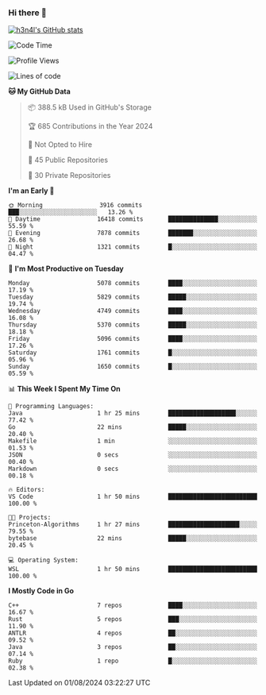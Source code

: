 ### Hi there 👋

[![h3n4l's GitHub stats](https://github-readme-stats.vercel.app/api?username=h3n4l&count_private=true&show_icons=true&theme=radical)](https://github.com/h3n4l/github-readme-stats)

<!--START_SECTION:waka-->
![Code Time](http://img.shields.io/badge/Code%20Time-1%2C885%20hrs%201%20min-blue)

![Profile Views](http://img.shields.io/badge/Profile%20Views-0-blue)

![Lines of code](https://img.shields.io/badge/From%20Hello%20World%20I%27ve%20Written-11.3%20million%20lines%20of%20code-blue)

**🐱 My GitHub Data** 

> 📦 388.5 kB Used in GitHub's Storage 
 > 
> 🏆 685 Contributions in the Year 2024
 > 
> 🚫 Not Opted to Hire
 > 
> 📜 45 Public Repositories 
 > 
> 🔑 30 Private Repositories 
 > 
**I'm an Early 🐤** 

```text
🌞 Morning                3916 commits        ███░░░░░░░░░░░░░░░░░░░░░░   13.26 % 
🌆 Daytime                16418 commits       ██████████████░░░░░░░░░░░   55.59 % 
🌃 Evening                7878 commits        ███████░░░░░░░░░░░░░░░░░░   26.68 % 
🌙 Night                  1321 commits        █░░░░░░░░░░░░░░░░░░░░░░░░   04.47 % 
```
📅 **I'm Most Productive on Tuesday** 

```text
Monday                   5078 commits        ████░░░░░░░░░░░░░░░░░░░░░   17.19 % 
Tuesday                  5829 commits        █████░░░░░░░░░░░░░░░░░░░░   19.74 % 
Wednesday                4749 commits        ████░░░░░░░░░░░░░░░░░░░░░   16.08 % 
Thursday                 5370 commits        █████░░░░░░░░░░░░░░░░░░░░   18.18 % 
Friday                   5096 commits        ████░░░░░░░░░░░░░░░░░░░░░   17.26 % 
Saturday                 1761 commits        █░░░░░░░░░░░░░░░░░░░░░░░░   05.96 % 
Sunday                   1650 commits        █░░░░░░░░░░░░░░░░░░░░░░░░   05.59 % 
```


📊 **This Week I Spent My Time On** 

```text
💬 Programming Languages: 
Java                     1 hr 25 mins        ███████████████████░░░░░░   77.42 % 
Go                       22 mins             █████░░░░░░░░░░░░░░░░░░░░   20.40 % 
Makefile                 1 min               ░░░░░░░░░░░░░░░░░░░░░░░░░   01.53 % 
JSON                     0 secs              ░░░░░░░░░░░░░░░░░░░░░░░░░   00.40 % 
Markdown                 0 secs              ░░░░░░░░░░░░░░░░░░░░░░░░░   00.18 % 

🔥 Editors: 
VS Code                  1 hr 50 mins        █████████████████████████   100.00 % 

🐱‍💻 Projects: 
Princeton-Algorithms     1 hr 27 mins        ████████████████████░░░░░   79.55 % 
bytebase                 22 mins             █████░░░░░░░░░░░░░░░░░░░░   20.45 % 

💻 Operating System: 
WSL                      1 hr 50 mins        █████████████████████████   100.00 % 
```

**I Mostly Code in Go** 

```text
C++                      7 repos             ████░░░░░░░░░░░░░░░░░░░░░   16.67 % 
Rust                     5 repos             ███░░░░░░░░░░░░░░░░░░░░░░   11.90 % 
ANTLR                    4 repos             ██░░░░░░░░░░░░░░░░░░░░░░░   09.52 % 
Java                     3 repos             ██░░░░░░░░░░░░░░░░░░░░░░░   07.14 % 
Ruby                     1 repo              █░░░░░░░░░░░░░░░░░░░░░░░░   02.38 % 
```




 Last Updated on 01/08/2024 03:22:27 UTC
<!--END_SECTION:waka-->

